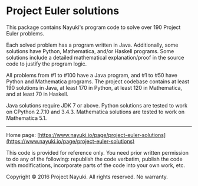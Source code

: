 Project Euler solutions
=======================

This package contains Nayuki's program code to solve over 190 Project Euler problems.

Each solved problem has a program written in Java. Additionally, some solutions have
Python, Mathematica, and/or Haskell programs. Some solutions include a detailed
mathematical explanation/proof in the source code to justify the program logic.

All problems from #1 to #100 have a Java program, and #1 to #50 have Python and Mathematica programs.
The project codebase contains at least 190 solutions in Java, at least 170 in Python,
at least 120 in Mathematica, and at least 70 in Haskell.

Java solutions require JDK 7 or above. Python solutions are tested to work on CPython 2.7.10 and 3.4.3. Mathematica solutions are tested to work on Mathematica 5.1.

---

Home page: [https://www.nayuki.io/page/project-euler-solutions](https://www.nayuki.io/page/project-euler-solutions)

This code is provided for reference only. You need prior written permission
to do any of the following: republish the code verbatim, publish the code
with modifications, incorporate parts of the code into your own work, etc.

Copyright © 2016 Project Nayuki. All rights reserved. No warranty.
